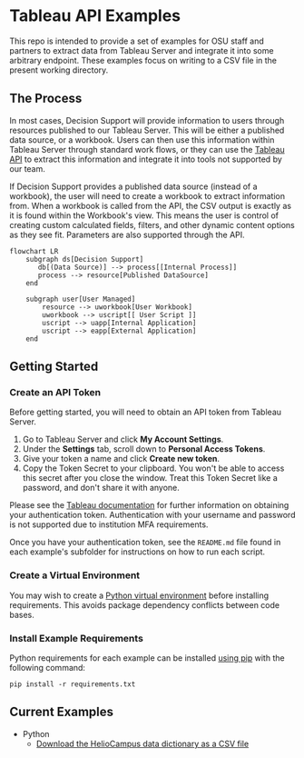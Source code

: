 # Tableau API Examples

This repo is intended to provide a set of examples for OSU staff and partners to extract data from Tableau Server and integrate it into some arbitrary endpoint. These examples focus on writing to a CSV file in the present working directory.

## The Process

In most cases, Decision Support will provide information to users through resources published to our Tableau Server. This will be either a published data source, or a workbook. Users can then use this information within Tableau Server through standard work flows, or they can use the [Tableau API](https://help.tableau.com/current/api/rest_api/en-us/REST/rest_api.htm) to extract this information and integrate it into tools not supported by our team. 

If Decision Support provides a published data source (instead of a workbook), the user will need to create a workbook to extract information from. When a workbook is called from the API, the CSV output is exactly as it is found within the Workbook's view. This means the user is control of creating custom calculated fields, filters, and other dynamic content options as they see fit. Parameters are also supported through the API.

```mermaid
flowchart LR
    subgraph ds[Decision Support]
       db[(Data Source)] --> process[[Internal Process]]
       process --> resource[Published DataSource]
    end
    
    subgraph user[User Managed]
        resource --> uworkbook[User Workbook]
        uworkbook --> uscript[[ User Script ]]
        uscript --> uapp[Internal Application]
        uscript --> eapp[External Application]
    end 
```

## Getting Started

### Create an API Token

Before getting started, you will need to obtain an API token from Tableau Server. 

1. Go to Tableau Server and click **My Account Settings**.
2. Under the **Settings** tab, scroll down to **Personal Access Tokens**.
3. Give your token a name and click **Create new token**.
4. Copy the Token Secret to your clipboard. You won't be able to access this secret after you close the window. Treat this Token Secret like a password, and don't share it with anyone.

Please see the [Tableau documentation](https://help.tableau.com/current/pro/desktop/en-us/useracct.htm#create-and-revoke-personal-access-tokens) for further information on obtaining your authentication token. Authentication with your username and password is not supported due to institution MFA requirements.

Once you have your authentication token, see the `README.md` file found in each example's subfolder for instructions on how to run each script.

### Create a Virtual Environment

You may wish to create a [Python virtual environment](https://docs.python.org/3/tutorial/venv.html) before installing requirements. This avoids package dependency conflicts between code bases.

### Install Example Requirements
Python requirements for each example can be installed [using pip](https://packaging.python.org/en/latest/tutorials/installing-packages/#requirements-files) with the following command:

`pip install -r requirements.txt`

## Current Examples

- Python
    - [Download the HelioCampus data dictionary as a CSV file](./python-data-dictionary-to-csv)